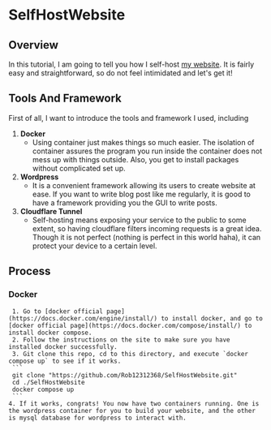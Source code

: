 # SelfHostWebsite

## Overview
In this tutorial, I am going to tell you how I self-host [my website](https://tsaoching.work). It is fairly easy and straightforward, so do not feel intimidated and let's get it!

## Tools And Framework
First of all, I want to introduce the tools and framework I used, including
1. **Docker**
   - Using container just makes things so much easier. The isolation of container assures the program you run inside the container does not mess up with things outside. Also, you get to install packages without complicated set up.
3. **Wordpress**
   - It is a convenient framework allowing its users to create website at ease. If you want to write blog post like me regularly, it is good to have a framework providing you the GUI to write posts.
5. **Cloudflare Tunnel**
   - Self-hosting means exposing your service to the public to some extent, so having cloudflare filters incoming requests is a great idea. Though it is not perfect (nothing is perfect in this world haha), it can protect your device to a certain level.

## Process
### Docker
     1. Go to [docker official page](https://docs.docker.com/engine/install/) to install docker, and go to [docker official page](https://docs.docker.com/compose/install/) to install docker compose.
     2. Follow the instructions on the site to make sure you have installed docker successfully.
     3. Git clone this repo, cd to this directory, and execute `docker compose up` to see if it works.
     ```
     git clone "https://github.com/Rob12312368/SelfHostWebsite.git"
     cd ./SelfHostWebsite 
     docker compose up
     ```
    4. If it works, congrats! You now have two containers running. One is the wordpress container for you to build your website, and the other is mysql database for wordpress to interact with.
